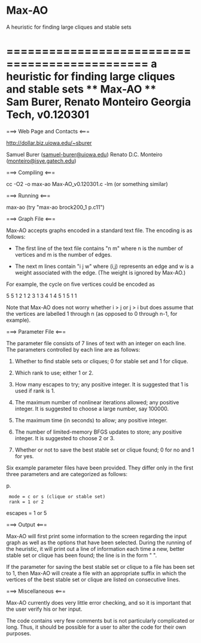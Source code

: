Max-AO
======

A heuristic for finding large cliques and stable sets

 ==============================================
                 a heuristic for finding large
                   cliques and stable sets
  ** Max-AO **   
                  Sam Burer, Renato Monteiro
                   Georgia Tech, v0.120301
 ==============================================

===> Web Page and Contacts <===

http://dollar.biz.uiowa.edu/~sburer

Samuel Burer (samuel-burer@uiowa.edu)
Renato D.C. Monteiro (monteiro@isye.gatech.edu)


===> Compiling <===

cc -O2 -o max-ao Max-AO_v0.120301.c -lm     (or something similar)


===> Running <===

max-ao <graph file> <parameter file>        (try "max-ao brock200_1 p.c11")


===> Graph File <===

Max-AO accepts graphs encoded in a standard text file. The encoding
is as follows:

  * The first line of the text file contains "n m" where n is the
    number of vertices and m is the number of edges.

  * The next m lines contain "i j w" where (i,j) represents an edge
    and w is a weight associated with the edge. (The weight is
    ignored by Max-AO.)

For example, the cycle on five vertices could be encoded as

  5 5
  1 2 1
  2 3 1
  3 4 1
  4 5 1
  5 1 1

Note that Max-AO does not worry whether i > j or j > i but does
assume that the vertices are labelled 1 through n (as opposed to 
0 through n-1, for example).


===> Parameter File <===

The parameter file consists of 7 lines of text with an integer on
each line. The parameters controlled by each line are as follows:

 1. Whether to find stable sets or cliques; 0 for stable set and
    1 for clique.

 2. Which rank to use; either 1 or 2.

 3. How many escapes to try; any positive integer. It is suggested
    that 1 is used if rank is 1.

 4. The maximum number of nonlinear iterations allowed; any
    positive integer. It is suggested to choose a large number,
    say 100000.

 5. The maximum time (in seconds) to allow; any positive integer.

 6. The number of limited-memory BFGS updates to store; any positive
    integer. It is suggested to choose 2 or 3.

 7. Whether or not to save the best stable set or clique found;
    0 for no and 1 for yes.

Six example parameter files have been provided. They differ only in
the first three parameters and are categorized as follows:

  p.<mode><rank><escapes>

     mode = c or s (clique or stable set)
     rank = 1 or 2
  escapes = 1 or 5


===> Output <===

Max-AO will first print some information to the screen regarding
the input graph as well as the options that have been selected.
During the running of the heuristic, it will print out a
line of information each time a new, better stable set or clique
has been found; the line is in the form "<size> <time found>".

If the parameter for saving the best stable set or clique to a
file has been set to 1, then Max-AO will create a file with an
appropriate suffix in which the vertices of the best stable set
or clique are listed on consecutive lines.


===> Miscellaneous <===

Max-AO currently does very little error checking, and so it is
important that the user verify his or her input.

The code contains very few comments but is not particularly
complicated or long. Thus, it should be possible for a user
to alter the code for their own purposes.

